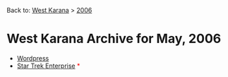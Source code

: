 Back to: [West Karana](/posts/westkarana.md) > [2006](/posts/2006/westkarana.md)
# West Karana Archive for May, 2006

* [Wordpress](144.md) <span style="color:red;"></span>
* [Star Trek Enterprise](143.md) <span style="color:red;">*</span>
